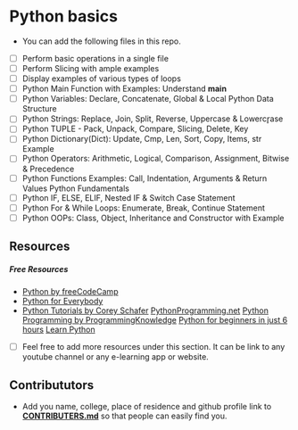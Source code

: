 # Python basics

- You can add the following files in this repo.
- [ ] Perform basic operations in a single file
- [ ] Perform Slicing with ample examples
- [ ] Display examples of various types of loops
- [ ] Python Main Function with Examples: Understand __main__
- [ ]	Python Variables: Declare, Concatenate, Global & Local
Python Data Structure
- [ ] 	Python Strings: Replace, Join, Split, Reverse, Uppercase & Lowercr̥ase
- [ ] 	Python TUPLE - Pack, Unpack, Compare, Slicing, Delete, Key
- [ ] 	Python Dictionary(Dict): Update, Cmp, Len, Sort, Copy, Items, str Example
- [ ] 	Python Operators: Arithmetic, Logical, Comparison, Assignment, Bitwise & Precedence
- [ ] 	Python Functions Examples: Call, Indentation, Arguments & Return Values
Python Fundamentals
- [ ] 	Python IF, ELSE, ELIF, Nested IF & Switch Case Statement
- [ ] 	Python For & While Loops: Enumerate, Break, Continue Statement
- [ ] 	Python OOPs: Class, Object, Inheritance and Constructor with Example

## Resources

##### Free Resources
- [Python by freeCodeCamp](https://www.youtube.com/watch?v=rfscVS0vtbw)
- [Python for Everybody](https://www.youtube.com/watch?v=8DvywoWv6fI )
- [Python Tutorials by Corey Schafer](https://www.youtube.com/watch?v=YYXdXT2l-Gg&list=PL-osiE80TeTt2d9bfVyTiXJA-UTHn6WwU)
  [PythonProgramming.net](https://www.youtube.com/watch?v=oVp1vrfL_w4&list=PLQVvvaa0QuDe8XSftW-RAxdo6OmaeL85M)
  [Python Programming by ProgrammingKnowledge](https://www.youtube.com/watch?v=41qgdwd3zAg&list=PLS1QulWo1RIaJECMeUT4LFwJ-ghgoSH6n)
  [Python for beginners in just 6 hours](https://www.youtube.com/watch?v=_uQrJ0TkZlc)
  [Learn Python](https://www.learnpython.org/)

- [ ] Feel free to add more resources under this section. It can be link to any youtube channel or any e-learning app or website.


## Contribututors
- Add you name, college, place of residence and github profile link to **[CONTRIBUTERS.md](https://github.com/hr21/DataQuest/blob/master/CONTRIBUTERS.md)** so that people can easily find you.
